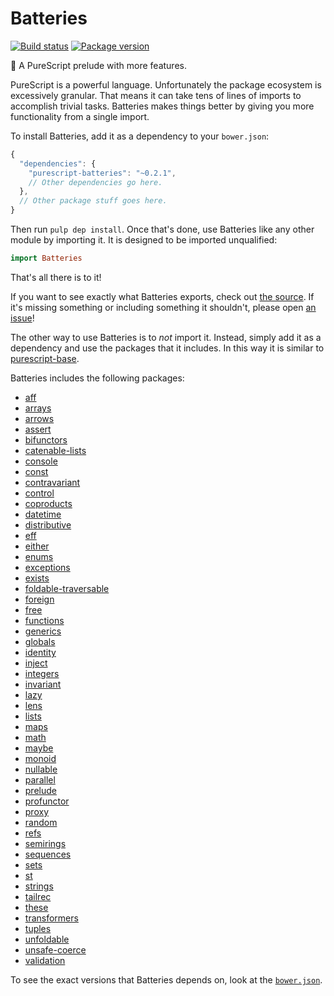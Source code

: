 # Batteries

[![Build status](https://img.shields.io/travis/tfausak/purescript-batteries/master.svg)](https://travis-ci.org/tfausak/purescript-batteries)
[![Package version](https://img.shields.io/bower/v/purescript-batteries.svg)](https://github.com/tfausak/purescript-batteries/releases)

:battery: A PureScript prelude with more features.

PureScript is a powerful language. Unfortunately the package ecosystem is
excessively granular. That means it can take tens of lines of imports to
accomplish trivial tasks. Batteries makes things better by giving you more
functionality from a single import.

To install Batteries, add it as a dependency to your `bower.json`:

``` js
{
  "dependencies": {
    "purescript-batteries": "~0.2.1",
    // Other dependencies go here.
  },
  // Other package stuff goes here.
}
```

Then run `pulp dep install`. Once that's done, use Batteries like any other
module by importing it. It is designed to be imported unqualified:

``` purescript
import Batteries
```

That's all there is to it!

If you want to see exactly what Batteries exports, check out [the source][]. If
it's missing something or including something it shouldn't, please open [an
issue][]!

The other way to use Batteries is to *not* import it. Instead, simply add it as
a dependency and use the packages that it includes. In this way it is similar
to [purescript-base][].

Batteries includes the following packages:

- [aff](https://github.com/slamdata/purescript-aff)
- [arrays](https://github.com/purescript/purescript-arrays)
- [arrows](https://github.com/purescript/purescript-arrows)
- [assert](https://github.com/purescript/purescript-assert)
- [bifunctors](https://github.com/purescript/purescript-bifunctors)
- [catenable-lists](https://github.com/purescript/purescript-catenable-lists)
- [console](https://github.com/purescript/purescript-console)
- [const](https://github.com/purescript/purescript-const)
- [contravariant](https://github.com/purescript/purescript-contravariant)
- [control](https://github.com/purescript/purescript-control)
- [coproducts](https://github.com/purescript/purescript-coproducts)
- [datetime](https://github.com/purescript/purescript-datetime)
- [distributive](https://github.com/purescript/purescript-distributive)
- [eff](https://github.com/purescript/purescript-eff)
- [either](https://github.com/purescript/purescript-either)
- [enums](https://github.com/purescript/purescript-enums)
- [exceptions](https://github.com/purescript/purescript-exceptions)
- [exists](https://github.com/purescript/purescript-exists)
- [foldable-traversable](https://github.com/purescript/purescript-foldable-traversable)
- [foreign](https://github.com/purescript/purescript-foreign)
- [free](https://github.com/purescript/purescript-free)
- [functions](https://github.com/purescript/purescript-functions)
- [generics](https://github.com/purescript/purescript-generics)
- [globals](https://github.com/purescript/purescript-globals)
- [identity](https://github.com/purescript/purescript-identity)
- [inject](https://github.com/purescript/purescript-inject)
- [integers](https://github.com/purescript/purescript-integers)
- [invariant](https://github.com/purescript/purescript-invariant)
- [lazy](https://github.com/purescript/purescript-lazy)
- [lens](https://github.com/purescript-contrib/purescript-lens)
- [lists](https://github.com/purescript/purescript-lists)
- [maps](https://github.com/purescript/purescript-maps)
- [math](https://github.com/purescript/purescript-math)
- [maybe](https://github.com/purescript/purescript-maybe)
- [monoid](https://github.com/purescript/purescript-monoid)
- [nullable](https://github.com/paf31/purescript-nullable)
- [parallel](https://github.com/purescript/purescript-parallel)
- [prelude](https://github.com/purescript/purescript-prelude)
- [profunctor](https://github.com/purescript/purescript-profunctor)
- [proxy](https://github.com/purescript/purescript-proxy)
- [random](https://github.com/purescript/purescript-random)
- [refs](https://github.com/purescript/purescript-refs)
- [semirings](https://github.com/purescript/purescript-semirings)
- [sequences](https://github.com/hdgarrood/purescript-sequences)
- [sets](https://github.com/purescript/purescript-sets)
- [st](https://github.com/purescript/purescript-st)
- [strings](https://github.com/purescript/purescript-strings)
- [tailrec](https://github.com/purescript/purescript-tailrec)
- [these](https://github.com/purescript/purescript-these)
- [transformers](https://github.com/purescript/purescript-transformers)
- [tuples](https://github.com/purescript/purescript-tuples)
- [unfoldable](https://github.com/purescript/purescript-unfoldable)
- [unsafe-coerce](https://github.com/purescript-contrib/purescript-unsafe-coerce)
- [validation](https://github.com/purescript/purescript-validation)

To see the exact versions that Batteries depends on, look at the
[`bower.json`][].

[the source]: ./src/Batteries.purs
[an issue]: https://github.com/tfausak/purescript-batteries/issues
[purescript-base]: https://github.com/purescript-contrib/purescript-base
[`bower.json`]: ./bower.json
